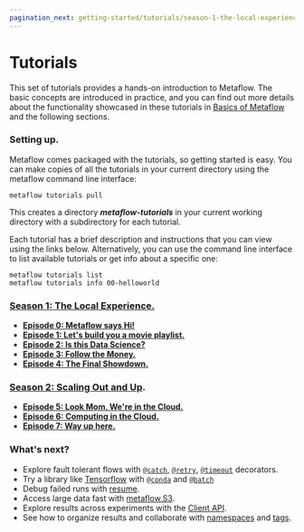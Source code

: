 ```yaml
---
pagination_next: getting-started/tutorials/season-1-the-local-experience/README
---
```


# Tutorials

This set of tutorials provides a hands-on introduction to Metaflow. The basic concepts are introduced in practice, and you can find out more details about the functionality showcased in these tutorials in [Basics of Metaflow](../metaflow/basics) and the following sections.

### Setting up.

Metaflow comes packaged with the tutorials, so getting started is easy. You can make copies of all the tutorials in your current directory using the metaflow command line interface:

```
metaflow tutorials pull
```

This creates a directory _**metaflow-tutorials**_ in your current working directory with a subdirectory for each tutorial.&#x20;

Each tutorial has a brief description and instructions that you can view using the links below. Alternatively, you can use the command line interface to list available tutorials or get info about a specific one:

```
metaflow tutorials list
metaflow tutorials info 00-helloworld
```

### [Season 1: The Local Experience.](tutorials/season-1-the-local-experience)

- [**Episode 0: Metaflow says Hi!**](tutorials/season-1-the-local-experience/episode00)
- [**Episode 1: Let's build you a movie playlist.**](tutorials/season-1-the-local-experience/episode01)
- [**Episode 2: Is this Data Science?**](tutorials/season-1-the-local-experience/episode02)
- [**Episode 3: Follow the Money.**](tutorials/season-1-the-local-experience/episode03)
- [**Episode 4: The Final Showdown.**](tutorials/season-1-the-local-experience/episode04)

### [Season 2: Scaling Out and Up](tutorials/season-2-scaling-out-and-up/).

- [**Episode 5: Look Mom, We're in the Cloud.**](tutorials/season-2-scaling-out-and-up/episode05)
- [**Episode 6: Computing in the Cloud.**](tutorials/season-2-scaling-out-and-up/episode06)
- [**Episode 7: Way up here.**](tutorials/season-2-scaling-out-and-up/episode07)

### What's next?

- Explore fault tolerant flows with [`@catch`](../metaflow/failures#catching-exceptions-with-catch-decorator), [`@retry`](../metaflow/failures#retrying-tasks-with-retry-decorator), [`@timeout`](../metaflow/failures#timing-out-with-timeout-decorator) decorators.
- Try a library like [Tensorflow](https://www.tensorflow.org) with [`@conda`](../metaflow/dependencies) and [`@batch`](../metaflow/scaling#using-aws-batch-selectively-with-batch-decorator)
- Debug failed runs with [resume](../metaflow/debugging#how-to-use-the-resume-command).
- Access large data fast with [metaflow.S3](../metaflow/data#data-in-s-3-metaflow-s3).
- Explore results across experiments with the [Client API](../metaflow/client).
- See how to organize results and collaborate with [namespaces](../metaflow/tagging#namespaces) and [tags](../metaflow/tagging#tagging).
